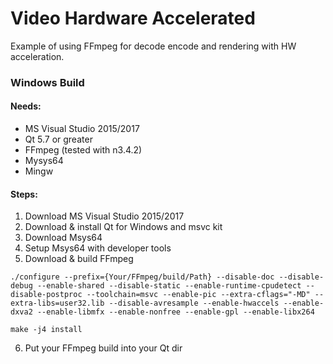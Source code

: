 # Video Hardware Accelerated
Example of using FFmpeg for decode encode and rendering with HW acceleration.

### Windows Build
#### Needs:
* MS Visual Studio 2015/2017
* Qt 5.7 or greater
* FFmpeg (tested with n3.4.2)
* Mysys64
* Mingw

#### Steps:
1. Download MS Visual Studio 2015/2017
2. Download & install Qt for Windows and msvc kit
3. Download Msys64
4. Setup Msys64 with developer tools
5. Download & build FFmpeg

```shell
./configure --prefix={Your/FFmpeg/build/Path} --disable-doc --disable-debug --enable-shared --disable-static --enable-runtime-cpudetect --disable-postproc --toolchain=msvc --enable-pic --extra-cflags="-MD" --extra-libs=user32.lib --disable-avresample --enable-hwaccels --enable-dxva2 --enable-libmfx --enable-nonfree --enable-gpl --enable-libx264
```

```shell
make -j4 install
```

6. Put your FFmpeg build into your Qt dir
